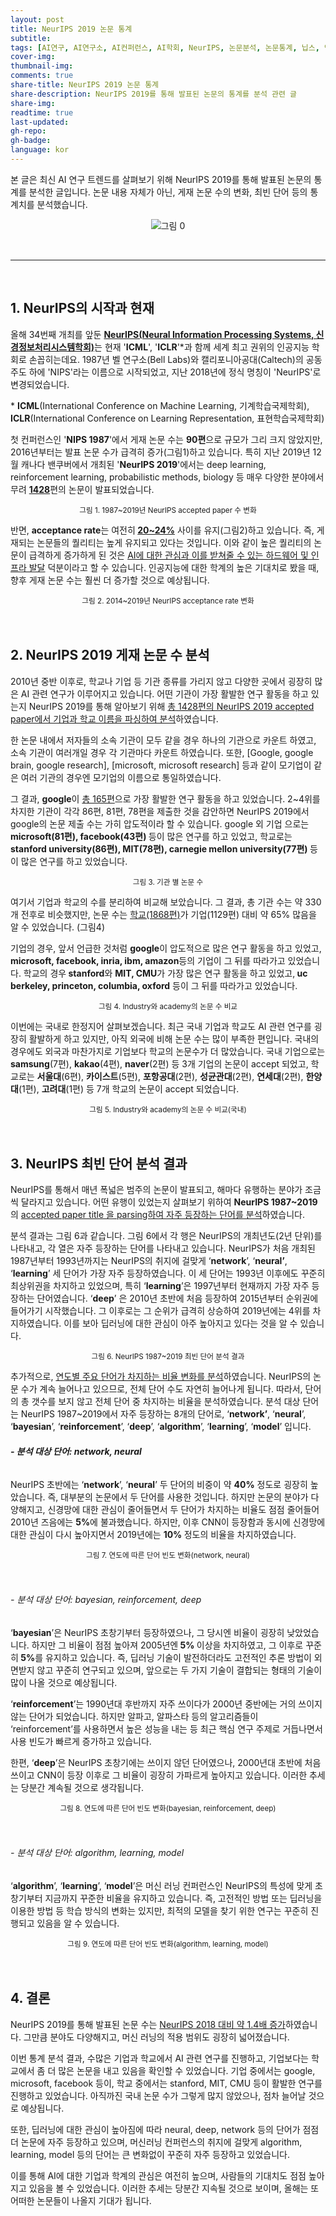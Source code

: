 ```yaml
---
layout: post
title: NeurIPS 2019 논문 통계
subtitle:
tags: [AI연구, AI연구소, AI컨퍼런스, AI학회, NeurIPS, 논문분석, 논문통계, 닙스, 연구분석, 연구트렌드, 이스트소프트, 인공지능연구, 인공지능연구소, 인공지능컨퍼런스, 인공지능학회, 줌인터넷]
cover-img:
thumbnail-img:
comments: true
share-title: NeurIPS 2019 논문 통계
share-description: NeurIPS 2019를 통해 발표된 논문의 통계를 분석 관련 글
share-img: 
readtime: true
last-updated:
gh-repo:
gh-badge:
language: kor
---
```


<!-- wp:quote -->
본 글은 최신 AI 연구 트렌드를 살펴보기 위해 NeurIPS 2019를 통해 발표된 논문의 통계를 분석한 글입니다. 논문 내용 자체가 아닌, 게재 논문 수의 변화, 최빈 단어 등의 통계치를 분석했습니다.
<!-- /wp:quote -->

<!-- wp:image {"align":"center"} -->
<center>
<div class="wp-block-image">
<figure class="aligncenter">
<img src="https://user-images.githubusercontent.com/60768732/75366969-e8dfa900-5902-11ea-953d-64efa587fdec.png" alt="그림 0"/>
</figure>
</div>
</center>
<!-- /wp:image -->

<br>

<hr />

<br>
<!-- wp:heading -->
<h2><strong>1. NeurIPS의 시작과 현재</strong></h2>
<!-- /wp:heading -->

<!-- wp:paragraph -->
<p>올해 34번째 개최를 앞둔 <strong><span style="text-decoration: underline;">NeurIPS(Neural Information Processing Systems, 신경정보처리시스템학회)</span></strong>는 현재 '<strong>ICML</strong>', '<strong>ICLR</strong>'*과 함께 세계 최고 권위의 인공지능 학회로 손꼽히는데요. 1987년 벨 연구소(Bell Labs)와 캘리포니아공대(Caltech)의 공동 주도 하에 'NIPS'라는 이름으로  시작되었고, 지난 2018년에 정식 명칭이 'NeurIPS'로 변경되었습니다.</p>
<!-- /wp:paragraph -->

<!-- wp:paragraph -->
<p>* <strong>ICML</strong>(International Conference on Machine Learning, 기계학습국제학회), <strong>ICLR</strong>(International Conference on Learning Representation, 표현학습국제학회)</p>
<!-- /wp:paragraph -->

<!-- wp:paragraph -->
<p>첫 컨퍼런스인 '<strong>NIPS 1987</strong>'에서 게재 논문 수는 <strong>90편</strong>으로 규모가 그리 크지 않았지만, 2016년부터는 발표 논문 수가 급격히 증가(그림1)하고 있습니다. 특히 지난 2019년 12월 캐나다 밴쿠버에서 개최된 '<strong>NeurIPS 2019</strong>'에서는 deep learning, reinforcement learning, probabilistic methods, biology 등 매우 다양한 분야에서  무려 <strong><span style="text-decoration: underline;">1428</span></strong>편의 논문이 발표되었습니다.</p>
<!-- /wp:paragraph -->

<!-- wp:image {"id":836,"align":"center"} -->
<center>
<div class="wp-block-image"><figure class="aligncenter"><img src="https://blog.est.ai/wp-content/uploads/2020/04/그림1-2.png" alt="" class="wp-image-836"/>

<figcaption><small>그림 1. 1987~2019년 NeurIPS accepted paper 수 변화</small></figcaption></figure></div>
</center>
<!-- /wp:image -->


<!-- wp:paragraph -->
<p>반면, <strong>acceptance rate</strong>는 여전히<strong> <span style="text-decoration: underline;">20~24%</span></strong> 사이를 유지(그림2)하고 있습니다. 즉, 게재되는 논문들의 퀄리티는 높게 유지되고 있다는 것입니다. 이와 같이 높은 퀄리티의 논문이 급격하게 증가하게 된 것은 <span style="text-decoration: underline;">AI에 대한 관심과 이를 받쳐줄 수 있는 하드웨어 및 인프라 발달</span> 덕분이라고 할 수 있습니다. 인공지능에 대한 학계의 높은 기대치로 봤을 때, 향후 게재 논문 수는 훨씬 더 증가할 것으로 예상됩니다.</p>
<!-- /wp:paragraph -->

<!-- wp:image {"id":838,"align":"center"} -->
<center>
<div class="wp-block-image"><figure class="aligncenter"><img src="https://blog.est.ai/wp-content/uploads/2020/04/image-1.png" alt="" class="wp-image-838"/>
<figcaption>
<small>그림 2. 2014~2019년 NeurIPS acceptance rate 변화</small></figcaption>
</figure></div>
</center>
<!-- /wp:image -->

<!-- wp:spacer {"height":20} -->
<div style="height:20px" aria-hidden="true" class="wp-block-spacer"></div>
<!-- /wp:spacer -->

<!-- wp:heading -->
<h2>2. <strong>NeurIPS 2019 </strong>게재 논문 수 분석</h2>
<!-- /wp:heading -->

<!-- wp:paragraph -->
<p> 2010년 중반 이후로, 학교나 기업 등 기관 종류를 가리지 않고 다양한 곳에서 굉장히 많은 AI 관련 연구가 이루어지고 있습니다. 어떤 기관이 가장 활발한 연구 활동을 하고 있는지 NeurIPS 2019를 통해 알아보기 위해 <span style="text-decoration: underline;">총 1428편의 NeurIPS 2019 accepted paper에서 기업과 학교 이름을 파싱하여 분석</span>하였습니다.</p>
<!-- /wp:paragraph -->

<!-- wp:paragraph -->
<p>한 논문 내에서 저자들의 소속 기관이 모두 같을 경우 하나의 기관으로 카운트 하였고, 소속 기관이 여러개일 경우 각 기관마다 카운트 하였습니다. 또한, [Google, google brain, google research], [microsoft, microsoft research] 등과 같이 모기업이 같은 여러 기관의 경우엔 모기업의 이름으로 통일하였습니다.</p>
<!-- /wp:paragraph -->

<!-- wp:paragraph -->
<p>그 결과, <strong>google</strong>이 <span style="text-decoration: underline;">총 165편</span>으로 가장 활발한 연구 활동을 하고 있었습니다. 2~4위를 차지한 기관이 각각 86편, 81편, 78편을 제출한 것을 감안하면 NeurIPS 2019에서 google의 논문 제출 수는 가히 압도적이라 할 수 있습니다. google 외 기업 으로는<strong> microsoft(81편), facebook(43편) </strong>등이 많은 연구를 하고 있었고, 학교로는 <strong>stanford university(86편), MIT(78편), carnegie mellon university(77편) </strong>등이 많은 연구를 하고 있었습니다.</p>
<!-- /wp:paragraph -->

<!-- wp:image {"id":839,"align":"center"} -->
<center>
<div class="wp-block-image"><figure class="aligncenter"><img src="https://blog.est.ai/wp-content/uploads/2020/04/image-2.png" alt="" class="wp-image-839"/><figcaption><small>그림 3. 기관 별 논문 수</small></figcaption></figure></div>
</center>
<!-- /wp:image -->

<!-- wp:paragraph -->
<p>여기서 기업과 학교의 수를 분리하여 비교해 보았습니다. 그 결과, 총 기관 수는 약 330개 전후로 비슷했지만, 논문 수는 <span style="text-decoration: underline;">학교(1868편)</span>가 기업(1129편) 대비 약 65% 많음을 알 수 있었습니다. (그림4)</p>
<!-- /wp:paragraph -->

<!-- wp:paragraph -->
<p>기업의 경우, 앞서 언급한 것처럼 <strong>google</strong>이 압도적으로 많은 연구 활동을 하고 있었고, <strong>microsoft, facebook, inria, ibm, amazon</strong>등의 기업이 그 뒤를 따라가고 있었습니다. 학교의 경우<strong> stanford</strong>와 <strong>MIT, CMU</strong>가 가장 많은 연구 활동을 하고 있었고,<strong> uc berkeley, princeton, columbia, oxford</strong> 등이 그 뒤를 따라가고 있었습니다.</p>
<!-- /wp:paragraph -->

<!-- wp:image {"id":849} -->
<center>
<figure class="wp-block-image"><img src="https://blog.est.ai/wp-content/uploads/2020/04/image-12.png" alt="" class="wp-image-849"/>
<figcaption><small>그림 4. Industry와 academy의 논문 수 비교</small></figcaption>
</figure>
</center>
<!-- /wp:image -->

<!-- wp:paragraph -->
<p>이번에는 국내로 한정지어 살펴보겠습니다. 최근 국내 기업과 학교도 AI 관련 연구를 굉장히 활발하게 하고 있지만, 아직 외국에 비해 논문 수는 많이 부족한 편입니다. 국내의 경우에도 외국과 마찬가지로 기업보다 학교의 논문수가 더 많았습니다. 국내 기업으로는 <strong>samsung</strong>(7편), <strong>kakao</strong>(4편), <strong>naver</strong>(2편) 등 3개 기업의 논문이 accept 되었고, 학교로는 <strong>서울대</strong>(6편), <strong>카이스트</strong>(5편), <strong>포항공대</strong>(2편), <strong>성균관대</strong>(2편), <strong>연세대</strong>(2편), <strong>한양대</strong>(1편), <strong>고려대</strong>(1편) 등 7개 학교의 논문이 accept 되었습니다.</p>
<!-- /wp:paragraph -->

<!-- wp:image {"id":848,"align":"center"} -->
<center>
<div class="wp-block-image"><figure class="aligncenter"><img src="https://blog.est.ai/wp-content/uploads/2020/04/image-11.png" alt="" class="wp-image-848"/>
<figcaption><small>그림 5. Industry와 academy의 논문 수 비교(국내)</small></figcaption></figure></div>
</center>
<!-- /wp:image -->

<!-- wp:spacer {"height":20} -->
<div style="height:20px" aria-hidden="true" class="wp-block-spacer"></div>
<!-- /wp:spacer -->

<!-- wp:heading -->
<h2>3. NeurIPS 최빈 단어 분석 결과</h2>
<!-- /wp:heading -->

<!-- wp:paragraph -->
<p>NeurIPS를 통해서 매년 폭넓은 범주의 논문이 발표되고, 해마다 유행하는 분야가 조금씩 달라지고 있습니다. 어떤 유행이 있었는지 살펴보기 위하여 <strong>NeurIPS 1987~2019</strong> 의 <span style="text-decoration: underline;">accepted paper title 을 parsing하여 자주 등장하는 단어를 분석</span>하였습니다.</p>
<!-- /wp:paragraph -->

<!-- wp:paragraph -->
<p>분석 결과는 그림 6과 같습니다. 그림 6에서 각 행은 NeurIPS의 개최년도(2년 단위)를 나타내고, 각 열은 자주 등장하는 단어를 나타내고 있습니다. NeurIPS가 처음 개최된 1987년부터 1993년까지는 NeurIPS의 취지에 걸맞게 ‘<strong>network</strong>’, ‘<strong>neural’</strong>, ‘<strong>learning</strong>’ 세 단어가 가장 자주 등장하였습니다. 이 세 단어는 1993년 이후에도 꾸준히 최상위권을 차지하고 있었으며, 특히 ‘<strong>learning</strong>’은 1997년부터 현재까지 가장 자주 등장하는 단어였습니다. ‘<strong>deep</strong>’ 은 2010년 초반에 처음 등장하여 2015년부터 순위권에 들어가기 시작했습니다. 그 이후로는 그 순위가 급격히 상승하여 2019년에는 4위를 차지하였습니다. 이를 보아 딥러닝에 대한 관심이 아주 높아지고 있다는 것을 알 수 있습니다.</p>
<!-- /wp:paragraph -->

<!-- wp:image {"id":842,"align":"center"} -->
<center>
<div class="wp-block-image"><figure class="aligncenter"><img src="https://blog.est.ai/wp-content/uploads/2020/04/image-5.png" alt="" class="wp-image-842"/><figcaption><small>그림 6. NeurIPS 1987~2019 최빈 단어 분석 결과</small></figcaption></figure></div>
</center>
<!-- /wp:image -->

<!-- wp:paragraph -->
<p>추가적으로, <span style="text-decoration: underline;">연도별 주요 단어가 차지하는 비율 변화를 분석</span>하였습니다. NeurIPS의 논문 수가 계속 늘어나고 있으므로, 전체 단어 수도 자연히 늘어나게 됩니다. 따라서, 단어의 총 갯수를 보지 않고 전체 단어 중 차지하는 비율을 분석하였습니다. 분석 대상 단어는 NeurIPS 1987~2019에서 자주 등장하는 8개의 단어로, ‘<strong>network’</strong>,  ‘<strong>neural</strong>’,  ‘<strong>bayesian</strong>’, ‘<strong>reinforcement</strong>’, ‘<strong>deep</strong>’,  ‘<strong>algorithm</strong>’,  ‘<strong>learning</strong>’,  ‘<strong>model</strong>’ 입니다.</p>
<!-- /wp:paragraph -->

<!-- wp:heading {"level":6} -->
<h6><strong>- 분석 대상 단어: network, neural</strong></h6>
<!-- /wp:heading -->

<!-- wp:paragraph -->
<p>NeurIPS 초반에는 ‘<strong>network</strong>’, ‘<strong>neural</strong>’ 두 단어의 비중이 약 <strong>40%</strong> 정도로 굉장히 높았습니다. 즉, 대부분의 논문에서 두 단어를 사용한 것입니다. 하지만 논문의 분야가 다양해지고, 신경망에 대한 관심이 줄어들면서 두 단어가 차지하는 비율도 점점 줄어들어 2010년 즈음에는 <strong>5%</strong>에 불과했습니다. 하지만, 이후 CNN이 등장함과 동시에 신경망에 대한 관심이 다시 높아지면서 2019년에는 <strong>10% </strong>정도의 비율을 차지하였습니다.</p>
<!-- /wp:paragraph -->

<!-- wp:image {"id":843,"align":"center"} -->
<center>
<div class="wp-block-image"><figure class="aligncenter"><img src="https://blog.est.ai/wp-content/uploads/2020/04/image-6.png" alt="" class="wp-image-843"/><figcaption><small>그림 7. 연도에 따른 단어 빈도 변화(network, neural)</small></figcaption></figure></div>
</center>
<!-- /wp:image -->

<!-- wp:spacer {"height":20} -->
<div style="height:20px" aria-hidden="true" class="wp-block-spacer"></div>
<!-- /wp:spacer -->

<!-- wp:heading {"level":6} -->
<h6>- 분석 대상 단어: bayesian, reinforcement, deep </h6>
<!-- /wp:heading -->

<!-- wp:paragraph -->
<p>‘<strong>bayesian</strong>’은 NeurIPS 초창기부터 등장하였으나, 그 당시엔 비율이 굉장히 낮았었습니다. 하지만 그 비율이 점점 높아져 2005년엔<strong> 5% </strong>이상을 차지하였고, 그 이후로 꾸준히<strong> 5%</strong>를 유지하고 있습니다. 즉, 딥러닝 기술이 발전하더라도 고전적인 추론 방법이 외면받지 않고 꾸준히 연구되고 있으며, 앞으로는 두 가지 기술이 결합되는 형태의 기술이 많이 나올 것으로 예상됩니다.</p>
<!-- /wp:paragraph -->

<!-- wp:paragraph -->
<p>‘<strong>reinforcement</strong>’는 1990년대 후반까지 자주 쓰이다가 2000년 중반에는 거의 쓰이지 않는 단어가 되었습니다. 하지만 알파고, 알파스타 등의 알고리즘들이 ‘reinforcement’를 사용하면서 높은 성능을 내는 등 최근 핵심 연구 주제로 거듭나면서 사용 빈도가 빠르게 증가하고 있습니다.</p>
<!-- /wp:paragraph -->

<!-- wp:paragraph -->
<p>한편, ‘<strong>deep</strong>’은 NeurIPS 초창기에는 쓰이지 않던 단어였으나, 2000년대 초반에 처음 쓰이고 CNN이 등장 이후로 그 비율이 굉장히 가파르게 높아지고 있습니다. 이러한 추세는 당분간 계속될 것으로 생각됩니다.</p>
<!-- /wp:paragraph -->

<!-- wp:image {"id":844,"align":"center"} -->
<center>
<div class="wp-block-image"><figure class="aligncenter"><img src="https://blog.est.ai/wp-content/uploads/2020/04/image-7.png" alt="" class="wp-image-844"/><figcaption><small>그림 8. 연도에 따른 단어 빈도 변화(bayesian, reinforcement, deep)</small></figcaption></figure></div>
</center>
<!-- /wp:image -->

<!-- wp:spacer {"height":20} -->
<div style="height:20px" aria-hidden="true" class="wp-block-spacer"></div>
<!-- /wp:spacer -->

<!-- wp:heading {"level":6} -->
<h6>- 분석 대상 단어: algorithm, learning, model </h6>
<!-- /wp:heading -->

<!-- wp:paragraph -->
<p>‘<strong>algorithm</strong>’, ‘<strong>learning</strong>’, ‘<strong>model</strong>’은 머신 러닝 컨퍼런스인 NeurIPS의 특성에 맞게 초창기부터 지금까지 꾸준한 비율을 유지하고 있습니다. 즉, 고전적인 방법 또는 딥러닝을 이용한 방법 등 학습 방식의 변화는 있지만, 최적의 모델을 찾기 위한 연구는 꾸준히 진행되고 있음을 알 수 있습니다.</p>
<!-- /wp:paragraph -->

<!-- wp:image {"id":846,"align":"center"} -->
<center>
<div class="wp-block-image"><figure class="aligncenter"><img src="https://blog.est.ai/wp-content/uploads/2020/04/image-9.png" alt="" class="wp-image-846"/><figcaption><small>그림 9. 연도에 따른 단어 빈도 변화(algorithm, learning, model)</small></figcaption></figure></div>
</center>
<!-- /wp:image -->

<!-- wp:spacer {"height":20} -->
<div style="height:20px" aria-hidden="true" class="wp-block-spacer"></div>
<!-- /wp:spacer -->

<!-- wp:heading -->
<h2>4. 결론</h2>
<!-- /wp:heading -->

<!-- wp:paragraph -->
<p>NeurIPS 2019를 통해 발표된 논문 수는 <span style="text-decoration: underline;">NeurIPS 2018 대비 약 1.4배 증가</span>하였습니다. 그만큼 분야도 다양해지고, 머신 러닝의 적용 범위도 굉장히 넓어졌습니다.</p>
<!-- /wp:paragraph -->

<!-- wp:paragraph -->
<p>이번 통계 분석 결과, 수많은 기업과 학교에서 AI 관련 연구를 진행하고, 기업보다는 학교에서 좀 더 많은 논문을 내고 있음을 확인할 수 있었습니다. 기업 중에서는 google, microsoft, facebook 등이, 학교 중에서는 stanford, MIT, CMU 등이 활발한 연구를 진행하고 있었습니다. 아직까진 국내 논문 수가 그렇게 많지 않았으나, 점차 늘어날 것으로 예상됩니다.</p>
<!-- /wp:paragraph -->

<!-- wp:paragraph -->
<p>또한, 딥러닝에 대한 관심이 높아짐에 따라 neural, deep, network 등의 단어가 점점 더 논문에 자주 등장하고 있으며, 머신러닝 컨퍼런스의 취지에 걸맞게 algorithm, learning, model 등의 단어는 큰 변화없이 꾸준히 자주 등장하고 있었습니다.</p>
<!-- /wp:paragraph -->

<!-- wp:paragraph -->
<p>이를 통해 AI에 대한 기업과 학계의 관심은 여전히 높으며, 사람들의 기대치도 점점 높아지고 있음을 볼 수 있었습니다. 이러한 추세는 당분간 지속될 것으로 보이며, 올해는 또 어떠한 논문들이 나올지 기대가 됩니다.</p>
<!-- /wp:paragraph -->

